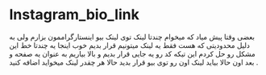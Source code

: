# Instagram_bio_link

بعضی وقتا پیش میاد که میخوام چندتا لینک توی لینک بیو اینستارگراممون بزارم 
ولی به دلیل محدودیتی که هست فقط یه لینک میتونیم قرار بدیم 
خوب اینجا یه چندتا خط این مشکل رو حل کردم 
این تیکه کد رو یه جایی قرار بدیم و بالا بیاریم به عنوان یه صفحه 
و بعد اون حالا بیاید لینک اون رو توی بیو قرار بدید
حالا هر چقدر لینک میخواید اضافه کنید
.